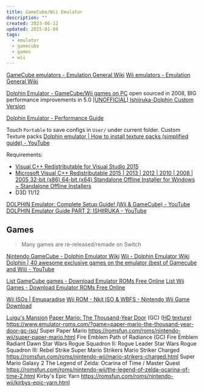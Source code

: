 ```yaml
---
title: GameCube/Wii Emulator
description: ""
created: 2023-06-12
updated: 2025-01-09
tags:
  - emulator
  - gamecube
  - games
  - wii
---
```


[GameCube emulators - Emulation General Wiki](https://emulation.gametechwiki.com/index.php/GameCube_emulators)
[Wii emulators - Emulation General Wiki](https://emulation.gametechwiki.com/index.php/Wii_emulators)

[Dolphin Emulator - GameCube/Wii games on PC](https://dolphin-emu.org/) open sourced in 2008, BIG performance improvements in 5.0
[[UNOFFICIAL] Ishiiruka-Dolphin Custom Version](https://forums.dolphin-emu.org/Thread-unofficial-ishiiruka-dolphin-custom-version)

[Dolphin Emulator - Performance Guide](https://dolphin-emu.org/docs/guides/performance-guide/)

Touch `Portable` to save configs in `User/` under current folder.
Custom Texture packs
[Dolphin emulator | How to install texture packs (simplified guide) - YouTube](https://www.youtube.com/watch?v=6IBDG_GJKFw)

Requirements:

- [Visual C++ Redistributable for Visual Studio 2015](https://www.microsoft.com/en-us/download/details.aspx?id=48145)
- [Microsoft Visual C++ Redistributable 2015 | 2013 | 2012 | 2010 | 2008 | 2005 32-bit (x86) 64-bit (x64) Standalone Offline Installer for Windows ~ Standalone Offline Installers](http://www.standaloneofflineinstallers.com/2015/12/Microsoft-Visual-C-Redistributable-2015-2013-2012-2010-2008-2005-32-bit-x86-64-bit-x64-Standalone-Offline-Installer-for-Windows.html)
- D3D 11/12

[DOLPHIN Emulator: Complete Setup Guide! (Wii & GameCube) - YouTube](https://www.youtube.com/watch?v=aHZk7BKxSBs)
[DOLPHIN Emulator Guide PART 2: ISHIIRUKA - YouTube](https://www.youtube.com/watch?v=V0cKR6iFaQY)

## Games

> Many games are re-released/remade on Switch

[Nintendo GameCube - Dolphin Emulator Wiki](https://wiki.dolphin-emu.org/index.php?title=Nintendo_GameCube)
[Wii - Dolphin Emulator Wiki](https://wiki.dolphin-emu.org/index.php?title=Wii)
[Dolphin | 40 awesome exclusive games on the emulator (best of Gamecube and Wii) - YouTube](https://www.youtube.com/watch?v=Y5C6om0zbqo)

[List GameCube games - Download Emulator ROMs Free Online](https://www.emulator-roms.com/?list=list-gamecube-games/)
[List Wii Games - Download Emulator ROMs Free Online](https://www.emulator-roms.com/?list=list-wii-games/)

[Wii ISOs | Emuparadise](https://www.emuparadise.me/Nintendo_Wii_ISOs/68)
[Wii ROM - Nkit ISO & WBFS - Nintendo Wii Game Download](https://romsfun.com/roms/nintendo-wii)

[Luigu's Mansion](https://wiki.dolphin-emu.org/index.php?title=Luigi%27s_Mansion)
[Paper Mario: The Thousand-Year Door](https://wiki.dolphin-emu.org/index.php?title=Paper_Mario:_The_Thousand-Year_Door) (GC) ([HD texture](https://forums.dolphin-emu.org/Thread-paper-mario-ttyd-hd-texture-pack-v1-1-june-30-2017)) https://www.emulator-roms.com/?game=paper-mario-the-thousand-year-door-gc-iso/
Super Paper Mario https://romsfun.com/roms/nintendo-wii/super-paper-mario.html
Fire Emblem Path of Radiance (GC)
Fire Emblem Radiant Dawn
Star Wars Rogue Squadron II: Rogue Leader
Star Wars Rogue Squadron III: Rebel Strike
Super Mario Strikers
Mario Striker Charged https://romsfun.com/roms/nintendo-wii/mario-strikers-charged.html
Super Mario Galaxy 2
The Legend of Zelda: Ocarina of Time / Master Quest https://romsfun.com/roms/nintendo-wii/the-legend-of-zelda-ocarina-of-time-2.html
Kirby's Epic Yarn https://romsfun.com/roms/nintendo-wii/kirbys-epic-yarn.html
